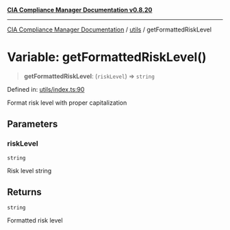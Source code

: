 [**CIA Compliance Manager Documentation v0.8.20**](../../README.md)

***

[CIA Compliance Manager Documentation](../../modules.md) / [utils](../README.md) / getFormattedRiskLevel

# Variable: getFormattedRiskLevel()

> **getFormattedRiskLevel**: (`riskLevel`) => `string`

Defined in: [utils/index.ts:90](https://github.com/Hack23/cia-compliance-manager/blob/9180e2700dca841f6711d7243c036db4de73db57/src/utils/index.ts#L90)

Format risk level with proper capitalization

## Parameters

### riskLevel

`string`

Risk level string

## Returns

`string`

Formatted risk level
